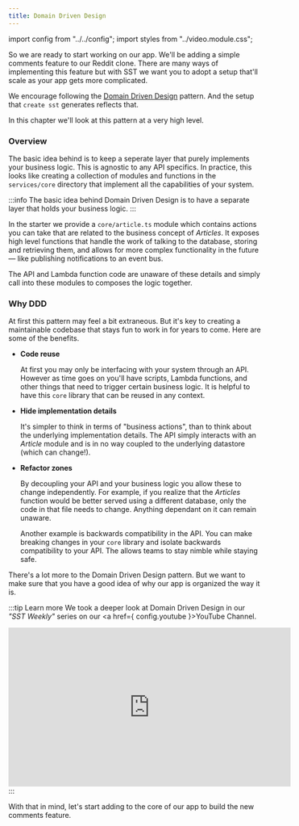 ```yaml
---
title: Domain Driven Design
---
```


import config from "../../config";
import styles from "../video.module.css";

So we are ready to start working on our app. We'll be adding a simple comments feature to our Reddit clone. There are many ways of implementing this feature but with SST we want you to adopt a setup that'll scale as your app gets more complicated.

We encourage following the [Domain Driven Design](https://en.wikipedia.org/wiki/Domain-driven_design) pattern. And the setup that `create sst` generates  reflects that.

In this chapter we'll look at this pattern at a very high level.

### Overview

The basic idea behind is to keep a seperate layer that purely implements your business logic. This is agnostic to any API specifics. In practice, this looks like creating a collection of modules and functions in the `services/core` directory that implement all the capabilities of your system.

:::info
The basic idea behind Domain Driven Design is to have a separate layer that holds your business logic.
:::

In the starter we provide a `core/article.ts` module which contains actions you can take that are related to the business concept of _Articles_. It exposes high level functions that handle the work of talking to the database, storing and retrieving them, and allows for more complex functionality in the future — like publishing notifications to an event bus.

The API and Lambda function code are unaware of these details and simply call into these modules to composes the logic together.

### Why DDD

At first this pattern may feel a bit extraneous. But it's key to creating a maintainable codebase that stays fun to work in for years to come. Here are some of the benefits.

- **Code reuse**

  At first you may only be interfacing with your system through an API. However as time goes on you'll have scripts, Lambda functions, and other things that need to trigger certain business logic. It is helpful to have this `core` library that can be reused in any context.

- **Hide implementation details**

  It's simpler to think in terms of "business actions", than to think about the underlying implementation details. The API simply interacts with an _Article_ module and is in no way coupled to the underlying datastore (which can change!).

- **Refactor zones**

  By decoupling your API and your business logic you allow these to change independently. For example, if you realize that the _Articles_ function would be better served using a different database, only the code in that file needs to change. Anything dependant on it can remain unaware.

  Another example is backwards compatibility in the API. You can make breaking changes in your `core` library and isolate backwards compatibility to your API. The allows teams to stay nimble while staying safe.

There's a lot more to the Domain Driven Design pattern. But we want to make sure that you have a good idea of why our app is organized the way it is.

:::tip Learn more
We took a deeper look at Domain Driven Design in our _"SST Weekly"_ series on our <a href={ config.youtube }>YouTube Channel</a>.

<div class={styles.videoWrapper}>
  <iframe width="560" height="315" src="https://www.youtube-nocookie.com/embed/MC_dS5G1jqw" frameBorder="0" allow="accelerometer; autoplay; clipboard-write; encrypted-media; gyroscope; picture-in-picture" allowfullscreen></iframe>
</div>
:::

With that in mind, let's start adding to the core of our app to build the new comments feature.
